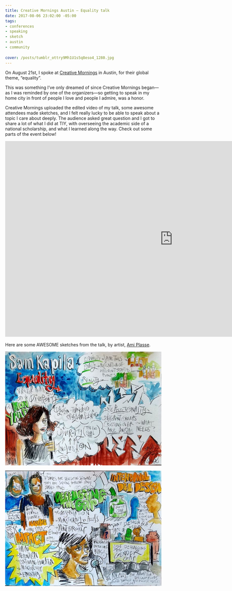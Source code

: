 ```yaml
---
title: Creative Mornings Austin — Equality talk
date: 2017-08-06 23:02:00 -05:00
tags:
- conferences
- speaking
- sketch
- austin
- community

cover: /posts/tumblr_ottry9Mh1U1s5q8eso4_1280.jpg
---
```


On August 21st, I spoke at [Creative Mornings](https://creativemornings.com/talks/sam-kapila) in Austin, for their global theme, “equality”.

This was something I’ve only dreamed of since Creative Mornings began—as I was reminded by one of the organizers—so getting to speak in my home city in front of people I love and people I admire, was a honor.

Creative Mornings uploaded the edited video of my talk, some awesome attendees made sketches, and I felt really lucky to be able to speak about a topic I care about deeply. The audience asked great question and I got to share a lot of what I did at TIY, with overseeing the academic side of a national scholarship, and what I learned along the way. Check out some parts of the event below!

<iframe width="1080" height="630" src="https://www.youtube.com/embed/5pj8E-XbRzE" frameborder="0" allowfullscreen></iframe>

Here are some AWESOME sketches from the talk, by artist, [Ami Plasse](https://amidrawstx.tumblr.com/post/163541590683/creativemorningsaustin-72117-on-the-topic-of).

![Creative Mornings Sketch notes](/static/img/posts/tumblr_ottry9Mh1U1s5q8eso4_1280.jpg)

![Creative Mornings Sketch notes](/static/img/posts/tumblr_ottry9Mh1U1s5q8eso3_1280.jpg)
